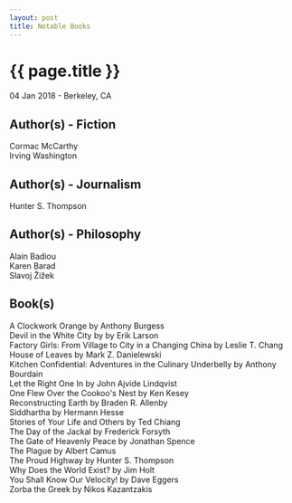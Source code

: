```yaml
---
layout: post
title: Notable Books
---
```


{{ page.title }}
================

<p class="meta">04 Jan 2018 - Berkeley, CA</p>

## Author(s) - Fiction
Cormac McCarthy  
Irving Washington

## Author(s) - Journalism
Hunter S. Thompson

## Author(s) - Philosophy
Alain Badiou  
Karen Barad  
Slavoj Žižek

## Book(s)
A Clockwork Orange by Anthony Burgess  
Devil in the White City by by Erik Larson  
Factory Girls: From Village to City in a Changing China by Leslie T. Chang  
House of Leaves by Mark Z. Danielewski  
Kitchen Confidential: Adventures in the Culinary Underbelly by Anthony Bourdain  
Let the Right One In by John Ajvide Lindqvist  
One Flew Over the Cookoo's Nest by Ken Kesey  
Reconstructing Earth by Braden R. Allenby  
Siddhartha by Hermann Hesse  
Stories of Your Life and Others by Ted Chiang  
The Day of the Jackal by Frederick Forsyth  
The Gate of Heavenly Peace by Jonathan Spence  
The Plague by Albert Camus  
The Proud Highway by Hunter S. Thompson  
Why Does the World Exist? by Jim Holt  
You Shall Know Our Velocity! by Dave Eggers  
Zorba the Greek by Nikos Kazantzakis